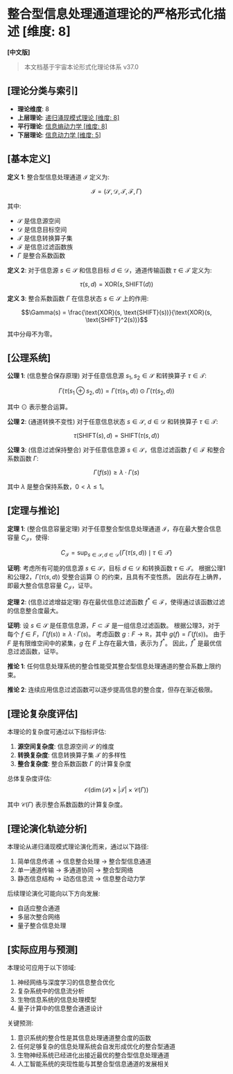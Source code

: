 # 整合型信息处理通道理论的严格形式化描述 [维度: 8]

**[中文版]**

> 本文档基于宇宙本论形式化理论体系 v37.0

## [理论分类与索引]

- **理论维度**: 8
- **上层理论**: [递归涌现模式理论 [维度: 8]](formal_theory_recursive_emergence_patterns.md)
- **平行理论**: [信息熵动力学 [维度: 8]](formal_theory_information_entropy_dynamics.md)
- **下层理论**: [信息动力学 [维度: 5]](formal_theory_information_dynamics.md)

## [基本定义]

**定义 1**: 整合型信息处理通道 $\mathcal{I}$ 定义为:

$$\mathcal{I} = (\mathcal{S}, \mathcal{D}, \mathcal{T}, \mathcal{F}, \Gamma)$$

其中:
- $\mathcal{S}$ 是信息源空间
- $\mathcal{D}$ 是信息目标空间
- $\mathcal{T}$ 是信息转换算子集
- $\mathcal{F}$ 是信息过滤函数族
- $\Gamma$ 是整合系数函数

**定义 2**: 对于信息源 $s \in \mathcal{S}$ 和信息目标 $d \in \mathcal{D}$，通道传输函数 $\tau \in \mathcal{T}$ 定义为:

$$\tau(s, d) = \text{XOR}(s, \text{SHIFT}(d))$$

**定义 3**: 整合系数函数 $\Gamma$ 在信息状态 $s \in \mathcal{S}$ 上的作用:

$$\Gamma(s) = \frac{\text{XOR}(s, \text{SHIFT}(s))}{\text{XOR}(s, \text{SHIFT}^2(s))}$$

其中分母不为零。

## [公理系统]

**公理 1**: (信息整合保存原理) 对于任意信息源 $s_1, s_2 \in \mathcal{S}$ 和转换算子 $\tau \in \mathcal{T}$:

$$\Gamma(\tau(s_1 \oplus s_2, d)) = \Gamma(\tau(s_1, d)) \odot \Gamma(\tau(s_2, d))$$

其中 $\odot$ 表示整合运算。

**公理 2**: (通道转换不变性) 对于任意信息状态 $s \in \mathcal{S}$, $d \in \mathcal{D}$ 和转换算子 $\tau \in \mathcal{T}$:

$$\tau(\text{SHIFT}(s), d) = \text{SHIFT}(\tau(s, d))$$

**公理 3**: (信息过滤保持整合) 对于任意信息源 $s \in \mathcal{S}$，信息过滤函数 $f \in \mathcal{F}$ 和整合系数函数 $\Gamma$:

$$\Gamma(f(s)) \geq \lambda \cdot \Gamma(s)$$

其中 $\lambda$ 是整合保持系数，$0 < \lambda \leq 1$。

## [定理与推论]

**定理 1**: (整合信息容量定理) 对于任意整合型信息处理通道 $\mathcal{I}$，存在最大整合信息容量 $C_{\mathcal{I}}$，使得:

$$C_{\mathcal{I}} = \sup_{s \in \mathcal{S}, d \in \mathcal{D}} \{\Gamma(\tau(s, d)) \mid \tau \in \mathcal{T}\}$$

**证明**:
考虑所有可能的信息源 $s \in \mathcal{S}$，目标 $d \in \mathcal{D}$ 和转换函数 $\tau \in \mathcal{T}$。
根据公理1和公理2，$\Gamma(\tau(s, d))$ 受整合运算 $\odot$ 的约束，且具有不变性质。
因此存在上确界，即最大整合信息容量 $C_{\mathcal{I}}$，证毕。

**定理 2**: (信息过滤增益定理) 存在最优信息过滤函数 $f^* \in \mathcal{F}$，使得通过该函数过滤的信息整合度最大。

**证明**:
设 $s \in \mathcal{S}$ 是任意信息源，$F \subset \mathcal{F}$ 是一组信息过滤函数。
根据公理3，对于每个 $f \in F$，$\Gamma(f(s)) \geq \lambda \cdot \Gamma(s)$。
考虑函数 $g: F \to \mathbb{R}$，其中 $g(f) = \Gamma(f(s))$。
由于 $F$ 是有限维空间中的紧集，$g$ 在 $F$ 上存在最大值，表示为 $f^*$。
因此，$f^*$ 是最优信息过滤函数，证毕。

**推论 1**: 任何信息处理系统的整合性能受其整合型信息处理通道的整合系数上限约束。

**推论 2**: 连续应用信息过滤函数可以逐步提高信息的整合度，但存在渐近极限。

## [理论复杂度评估]

本理论的复杂度可通过以下指标评估:

1. **源空间复杂度**: 信息源空间 $\mathcal{S}$ 的维度
2. **转换复杂度**: 信息转换算子集 $\mathcal{T}$ 的多样性
3. **整合复杂度**: 整合系数函数 $\Gamma$ 的计算复杂度

总体复杂度评估:
$$\mathcal{O}(\dim(\mathcal{S}) \times |\mathcal{T}| \times \mathcal{C}(\Gamma))$$

其中 $\mathcal{C}(\Gamma)$ 表示整合系数函数的计算复杂度。

## [理论演化轨迹分析]

本理论从递归涌现模式理论演化而来，通过以下路径:

1. 简单信息传递 $\to$ 信息整合处理 $\to$ 整合型信息通道
2. 单一通道传输 $\to$ 多通道协同 $\to$ 整合型网络
3. 静态信息结构 $\to$ 动态信息流 $\to$ 信息整合动力学

后续理论演化可能向以下方向发展:
- 自适应整合通道
- 多层次整合网络
- 量子整合信息处理

## [实际应用与预测]

本理论可应用于以下领域:

1. 神经网络与深度学习的信息整合优化
2. 复杂系统中的信息流分析
3. 生物信息系统的信息处理模型
4. 量子计算中的信息整合通道设计

关键预测:

1. 意识系统的整合性是其信息处理通道整合度的函数
2. 任何足够复杂的信息处理系统会自发形成优化的整合型通道
3. 生物神经系统已经进化出接近最优的整合型信息处理通道
4. 人工智能系统的突现性能与其整合型信息通道的发展相关 